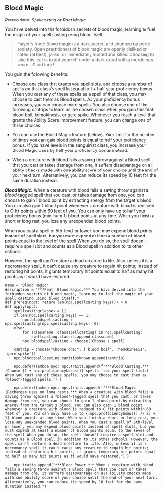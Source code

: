 ## Blood Magic
*Prerequisite: Spellcasting or Pact Magic*

You have delved into the forbidden secrets of blood magic, learning to fuel the magic of your spell casting using blood itself.

> Player's Note: Blood magic is a dark secret, and shunned by polite society. Open practitioners of blood magic are openly disliked or hated (at best), jailed, or immediately hunted and killed. Choosing to take this feat is to put yourself under a dark cloud with a murderous secret. Good luck!

You gain the following benefits:

* Choose one class that grants you spell slots, and choose a number of spells on that class's spell list equal to 1 + half your proficiency bonus. When you cast any of these spells as a spell of that class, you may choose to cast them as Blood spells. As your proficiency bonus increases, you can choose more spells. You also choose one of the following cantrips to learn as the chosen class when you gain this feat: blood boil, hemokinesis, or gore spike. Whenever you reach a level that grants the Ability Score Improvement feature, you can change one of these choices.

* You can use the Blood Magic feature (below). Your limit for the number of times you can gain blood points is equal to half your proficiency bonus. If you have levels in the sanguinist class, you increase your Blood Magic Uses by half your proficiency bonus instead.

* When a creature with blood fails a saving throw against a Blood spell that you cast or takes damage from one, it suffers disadvantage on all ability checks made with one ability score of your choice until the end of your next turn. Alternatively, you can reduce its speed by 10 feet for the same duration instead.

***Blood Magic.*** When a creature with blood fails a saving throw against a *blood*-tagged spell that you cast, or takes damage from one, you can choose to gain 1 blood point by extracting energy from the target's blood. You can also gain 1 blood point whenever a creature with blood is reduced to O hit points within 60 feet of you. You can only have up to half your proficiency bonus (minimum 1) blood points at any time. When you finish a short or long rest, you lose any unexpended blood points.

When you cast a spell of 5th-level or lower, you may expend blood points instead of spell slots, but you must expend at least a number of blood points equal to the level of the spell When you do so, the spell doesn't require a spell slot and counts as a Blood spell in addition to its other schools.

However, the spell can't restore a dead creature to life. Also, unless it is a necromancy spelL it can't cause any creature to regain hit points; instead of restoring hit points, it grants temporary hit points equal to half as many hit points as it would have restored.

```
name = 'Blood Magic'
description = "***Feat: Blood Magic.*** You have delved into the forbidden secrets of blood magic, learning to fuel the magic of your spell casting using blood itself."
def prereq(npc): return len(npc.spellcasting.keys()) > 0
def apply(npc):
    spellcastingclasses = []
    if len(npc.spellcasting.keys) == 1:
        npc.bloodspellcasting = npc.spellcasting[npc.spellcasting.keys()[0]]
    else:
        for (classname, classspellcasting) in npc.spellcasting:
            spellcasting.classes.append(classname)
        npc.bloodspellcasting = choose("Choose a spell)

    cantrip = choose("Choose one:", ['blood boil', 'hemokinesis', 'gore spike'])
    npc.bloodspellcasting.cantripsknown.append(cantrip)

    npc.defer(lambda npc: npc.traits.append(f"***Blood Casting.*** (Choose {1 + npc.proficiencybonus()} spells from your spell list.) When you cast any of these spells, you may choose to cast them as *blood*-tagged spells.") )

    npc.defer(lambda npc: npc.traits.append(f"***Blood Magic (Recharges uses on long rest).*** When a creature with blood fails a saving throw against a *blood*-tagged spell that you cast, or takes damage from one, you can choose to gain 1 blood point by extracting energy from the target's blood. You can also gain 1 blood point whenever a creature with blood is reduced to O hit points within 60 feet of you. You can only have up to {(npc.proficiencybonus() // 2) + 1} blood points at any time. When you finish a short or long rest, you lose any unexpended blood points. When you cast a spell of 5th-level or lower, you may expend blood points instead of spell slots, but you must expend at least a number of blood points equal to the level of the spell When you do so, the spell doesn't require a spell slot and counts as a Blood spell in addition to its other schools. However, the spell can't restore a dead creature to life. Also, unless it is a necromancy spelL it can't cause any creature to regain hit points; instead of restoring hit points, it grants temporary hit points equal to half as many hit points as it would have restored.") )

    npc.traits.append("***Blood Power.*** When a creature with blood fails a saving throw against a Blood spell that you cast or takes damage from one, it suffers disadvantage on all ability checks made with one ability score of your choice until the end of your next turn. Alternatively, you can reduce its speed by 10 feet for the same duration instead.")
```

